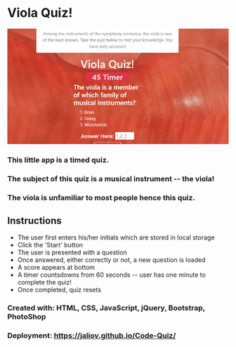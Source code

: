# Viola Quiz!

![](CodeQuiz_ScrnShot.jpg)

### This little app is a timed quiz.

### The subject of this quiz is a musical instrument -- the viola!

### The viola is unfamiliar to most people hence this quiz.

## Instructions

- The user first enters his/her initials which are stored in local storage
- Click the 'Start' button
- The user is presented with a question
- Once answered, either correctly or not, a new question is loaded
- A score appears at bottom
- A timer countsdowns from 60 seconds -- user has one minute to complete the quiz!
- Once completed, quiz resets

### Created with: HTML, CSS, JavaScript, jQuery, Bootstrap, PhotoShop

### Deployment: https://jaliov.github.io/Code-Quiz/
